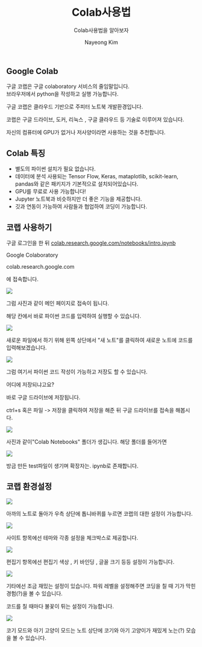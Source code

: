 ﻿---
layout: post
title: Colab사용법
subtitle : Colab사용법을 알아보자
tags: [ML, Colab]
author: Nayeong Kim
comments : False
---
## **Google Colab**

구글 코랩은 구글 colaboratory 서비스의 줄임말입니다.  
브라우저에서 python을 작성하고 실행 가능합니다.

구글 코랩은 클라우드 기반으로 주피터 노트북 개발환경입니다.

코랩은 구글 드라이브, 도커, 리눅스 , 구글 클라우드 등 기술로 이루어져 있습니다.

자신의 컴퓨터에 GPU가 없거나 저사양이라면 사용하는 것을 추천합니다.

## **Colab 특징**

-   별도의 파이썬 설치가 필요 없습니다.
-   데이터에 분석 사용되는 Tensor Flow, Keras, mataplotlib, scikit-learn, pandas와 같은 패키지가 기본적으로 설치되어있습니다.
-   GPU를 무료로 사용 가능합니다!
-   Jupyter 노트북과 비슷하지만 더 좋은 기능을 제공합니다.
-   깃과 연동이 가능하여 사람들과 협업하여 코딩이 가능합니다.

## **코랩 사용하기**

구글 로그인을 한 뒤  [colab.research.google.com/notebooks/intro.ipynb](https://colab.research.google.com/notebooks/intro.ipynb)

[](https://colab.research.google.com/notebooks/intro.ipynb)

Google Colaboratory

colab.research.google.com

에 접속합니다.

![](https://blog.kakaocdn.net/dn/q09i7/btqZEAOvu5z/vhRxbtUyChI6z5f5SIhFC1/img.png)

그럼 사진과 같이 메인 페이지로 접속이 됩니다.

해당 칸에서 바로 파이썬 코드를 입력하여 실행할 수 있습니다.

![](https://blog.kakaocdn.net/dn/ZNaMo/btqZpVf8kmV/NGaeZkB41JastqdNbo977k/img.png)

새로운 파일에서 하기 위해 왼쪽 상단에서 "새 노트"를 클릭하여 새로운 노트에 코드를 입력해보겠습니다.

![](https://blog.kakaocdn.net/dn/p6vAg/btqZDPSHtNI/HtkvMwZ5lHrsneOjLScz00/img.png)

그럼 여기서 파이썬 코드 작성이 가능하고 저장도 할 수 있습니다.

어디에 저장되냐고요?

바로 구글 드라이브에 저장됩니다.

ctrl+s 혹은 파일 -> 저장을 클릭하여 저장을 해준 뒤 구글 드라이브를 접속을 해봅시다.

![](https://blog.kakaocdn.net/dn/bqBFr4/btqZBdM5bHq/GP5XCu1KABFNeLnCaZjUC0/img.png)

사진과 같이"Colab Notebooks" 폴더가 생깁니다. 해당 폴더를 들어가면

![](https://blog.kakaocdn.net/dn/DuYND/btqZDP6gxwW/B4hX8t14u3nksdD73PSivK/img.png)

방금 만든 test파일이 생기며 확장자는. ipynb로 존재합니다.

## **코랩 환경설정**

![](https://blog.kakaocdn.net/dn/x3zXz/btqZqpVzcZp/EHPtQTpVHkejwqvOPhM5Hk/img.png)

아까의 노트로 돌아가 우측 상단에 톱니바퀴를 누르면 코랩의 대한 설정이 가능합니다.

![](https://blog.kakaocdn.net/dn/cNPmkN/btqZrf6fIZi/xYYRppTmAgFyOUpk43NKaK/img.png)

사이트 항목에선 테마와 각종 설정을 체크박스로 제공합니다.

![](https://blog.kakaocdn.net/dn/cC8Kc2/btqZFsQemiq/sbGNHrvLhinFo3GxJOvmS0/img.png)

편집기 항목에선 편집기 색상 , 키 바인딩 , 글꼴 크기 등등 설정이 가능합니다.

![](https://blog.kakaocdn.net/dn/bN6fEF/btqZvMJfIKP/Y25axxC3Wd0bZqcLR8Dgz0/img.png)

기타에선 조금 재밌는 설정이 있습니다. 파워 레벨을 설정해주면 코딩을 칠 때 기가 막힌 경험(?)을 볼 수 있습니다.

코드를 칠 때마다 불꽃이 튀는 설정이 가능합니다.

![](https://blog.kakaocdn.net/dn/b5qkA6/btqZvNOYJPK/413Q0VFqamjOZC48pyp2bK/img.png)

코기 모드와 아기 고양이 모드는 노트 상단에 코기와 아기 고양이가 재밌게 노는(?) 모습을 볼 수 있습니다.
